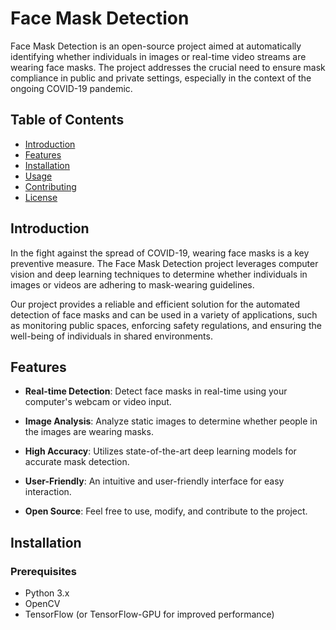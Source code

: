# Face Mask Detection

Face Mask Detection is an open-source project aimed at automatically identifying whether individuals in images or real-time video streams are wearing face masks. The project addresses the crucial need to ensure mask compliance in public and private settings, especially in the context of the ongoing COVID-19 pandemic.

## Table of Contents
- [Introduction](#introduction)
- [Features](#features)
- [Installation](#installation)
- [Usage](#usage)
- [Contributing](#contributing)
- [License](#license)

## Introduction

In the fight against the spread of COVID-19, wearing face masks is a key preventive measure. The Face Mask Detection project leverages computer vision and deep learning techniques to determine whether individuals in images or videos are adhering to mask-wearing guidelines.

Our project provides a reliable and efficient solution for the automated detection of face masks and can be used in a variety of applications, such as monitoring public spaces, enforcing safety regulations, and ensuring the well-being of individuals in shared environments.

## Features

- **Real-time Detection**: Detect face masks in real-time using your computer's webcam or video input.

- **Image Analysis**: Analyze static images to determine whether people in the images are wearing masks.

- **High Accuracy**: Utilizes state-of-the-art deep learning models for accurate mask detection.

- **User-Friendly**: An intuitive and user-friendly interface for easy interaction.

- **Open Source**: Feel free to use, modify, and contribute to the project.

## Installation

### Prerequisites

- Python 3.x
- OpenCV
- TensorFlow (or TensorFlow-GPU for improved performance)

